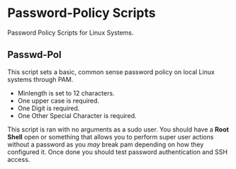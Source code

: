 # Password-Policy Scripts
Password Policy Scripts for Linux Systems.

## Passwd-Pol
This script sets a basic, common sense password policy on local Linux systems through PAM.
* Minlength is set to 12 characters.
* One upper case is required.
* One Digit is required.
* One Other Special Character is required.

This script is ran with no arguments as a sudo user. You should have a **Root Shell** open or something that allows you to perform super user actions without a password as you *may* break pam depending on how they configured it. Once done you should test password authentication and SSH access.